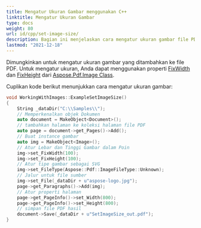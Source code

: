 ```yaml
---
title: Mengatur Ukuran Gambar menggunakan C++
linktitle: Mengatur Ukuran Gambar
type: docs
weight: 80
url: id/cpp/set-image-size/
description: Bagian ini menjelaskan cara mengatur ukuran gambar file PDF menggunakan pustaka C++.
lastmod: "2021-12-18"
---
```


Dimungkinkan untuk mengatur ukuran gambar yang ditambahkan ke file PDF. Untuk mengatur ukuran, Anda dapat menggunakan properti [FixWidth](https://reference.aspose.com/pdf/cpp/class/aspose.pdf.image#a08f2f92b184632385eab19fb96c6d40e) dan [FixHeight](https://reference.aspose.com/pdf/cpp/class/aspose.pdf.image#aed67b52e058b97df6931c214d7092dfa) dari [Aspose.Pdf.Image Class](https://reference.aspose.com/pdf/cpp/class/aspose.pdf.image).

Cuplikan kode berikut menunjukkan cara mengatur ukuran gambar:

```cpp
void WorkingWithImages::ExampleSetImageSize()
{
    String _dataDir("C:\\Samples\\");
    // Memperkenalkan objek Dokumen
    auto document = MakeObject<Document>();
    // tambahkan halaman ke koleksi halaman file PDF
    auto page = document->get_Pages()->Add();
    // Buat instance gambar
    auto img = MakeObject<Image>();
    // Atur Lebar dan Tinggi Gambar dalam Poin
    img->set_FixWidth(100);
    img->set_FixHeight(100);
    // Atur tipe gambar sebagai SVG
    img->set_FileType(Aspose::Pdf::ImageFileType::Unknown);
    // Jalur untuk file sumber
    img->set_File(_dataDir + u"aspose-logo.jpg");
    page->get_Paragraphs()->Add(img);
    // Atur properti halaman
    page->get_PageInfo()->set_Width(800);
    page->get_PageInfo()->set_Height(800);
    // simpan file PDF hasil
    document->Save(_dataDir + u"SetImageSize_out.pdf");
}
```
```